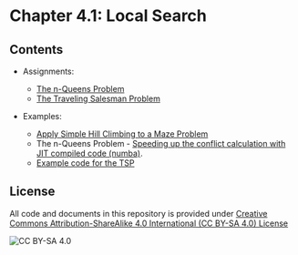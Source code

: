 # Chapter 4.1: Local Search

## Contents


* Assignments: 
  - [The n-Queens Problem](https://colab.research.google.com/github/mhahsler/CS7320-AI/blob/master/Local_Search/n_queens.ipynb)
  - [The Traveling Salesman Problem](https://colab.research.google.com//github/mhahsler/CS7320-AI/blob/master/Local_Search/traveling_salesman_problem.ipynb)
 

* Examples:
  - [Apply Simple Hill Climbing to a Maze Problem](https://colab.research.google.com/github/mhahsler/CS7320-AI/blob/master/Local_Search/Maze_Example_LocalSearch.ipynb)
  - The n-Queens Problem - [Speeding up the conflict calculation with JIT compiled code (numba)](https://colab.research.google.com/github/mhahsler/CS7320-AI/blob/master/Local_Search/n_queens_fast_conflict_calculation_with_numba.ipynb).
  - [Example code for the TSP](https://colab.research.google.com//github/mhahsler/CS7320-AI/blob/master/Local_Search/traveling_salesman_problem_example_2.ipynb)



## License
All code and documents in this repository is provided under [Creative Commons Attribution-ShareAlike 4.0 International (CC BY-SA 4.0) License](https://creativecommons.org/licenses/by-sa/4.0/)

![CC BY-SA 4.0](https://licensebuttons.net/l/by-sa/3.0/88x31.png)